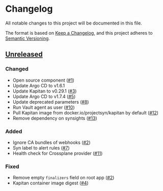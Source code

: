 # Changelog
All notable changes to this project will be documented in this file.

The format is based on [Keep a Changelog](https://keepachangelog.com/en/1.0.0/),
and this project adheres to [Semantic Versioning](https://semver.org/spec/v2.0.0.html).

## [Unreleased]
### Changed

- Open source component ([#1])
- Update Argo CD to v1.6.1
- Update Kapitan to v0.29.1 ([#3])
- Update Argo CD to v1.7.4 ([#5])
- Update deprecated parameters ([#8])
- Run Vault agent as user ([#10])
- Pull Kapitan image from docker.io/projectsyn/kapitan by default ([#12])
- Remove dependency on synsights ([#13])

### Added

- Ignore CA bundles of webhooks ([#2])
- Syn label to alert rules ([#7])
- Health check for Crossplane provider ([#11])

### Fixed

- Remove empty `finalizers` field on root app ([#2])
- Kapitan container image digest ([#4])

[Unreleased]: https://github.com/projectsyn/component-argocd/compare/546caccdd6868a8085aaa29d9e7a159ea53ff0aa..HEAD

[#1]: https://github.com/projectsyn/component-argocd/pull/1
[#2]: https://github.com/projectsyn/component-argocd/pull/2
[#3]: https://github.com/projectsyn/component-argocd/pull/3
[#4]: https://github.com/projectsyn/component-argocd/pull/4
[#5]: https://github.com/projectsyn/component-argocd/pull/5
[#7]: https://github.com/projectsyn/component-argocd/pull/7
[#8]: https://github.com/projectsyn/component-argocd/pull/8
[#10]: https://github.com/projectsyn/component-argocd/pull/10
[#11]: https://github.com/projectsyn/component-argocd/pull/11
[#12]: https://github.com/projectsyn/component-argocd/pull/12
[#13]: https://github.com/projectsyn/component-argocd/pull/13
